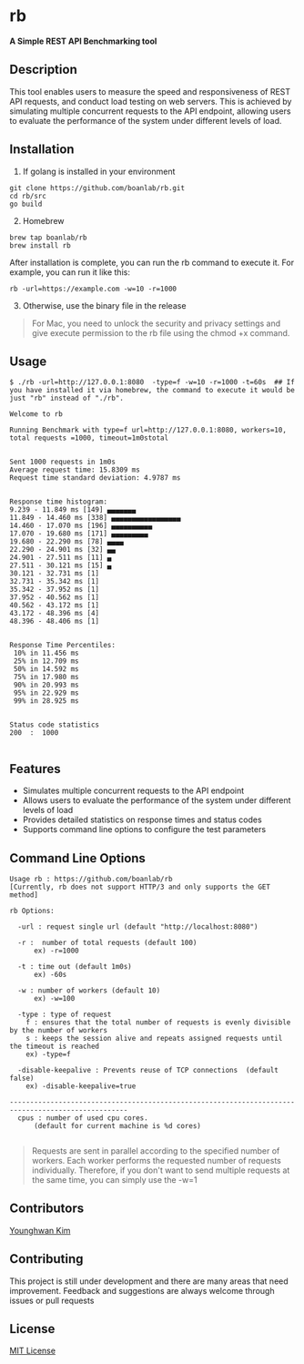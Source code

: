 # rb
**A Simple REST API Benchmarking tool**

## Description
This tool enables users to measure the speed and responsiveness of REST API requests, and conduct load testing on web servers. This is achieved by simulating multiple concurrent requests to the API endpoint, allowing users to evaluate the performance of the system under different levels of load.

## Installation

1. If golang is installed in your environment
```
git clone https://github.com/boanlab/rb.git
cd rb/src
go build
```
2. Homebrew
```
brew tap boanlab/rb
brew install rb
```
After installation is complete, you can run the rb command to execute it. 
For example, you can run it like this:
```
rb -url=https://example.com -w=10 -r=1000
```

3. Otherwise, use the binary file in the release
> For Mac, you need to unlock the security and privacy settings and give execute permission to the rb file using the chmod +x command.



## Usage
```
$ ./rb -url=http://127.0.0.1:8080  -type=f -w=10 -r=1000 -t=60s  ## If you have installed it via homebrew, the command to execute it would be just "rb" instead of "./rb".

Welcome to rb

Running Benchmark with type=f url=http://127.0.0.1:8080, workers=10, total requests =1000, timeout=1m0stotal 


Sent 1000 requests in 1m0s
Average request time: 15.8309 ms
Request time standard deviation: 4.9787 ms


Response time histogram:
9.239 - 11.849 ms [149] ▄▄▄▄▄▄▄
11.849 - 14.460 ms [338] ▄▄▄▄▄▄▄▄▄▄▄▄▄▄▄▄▄
14.460 - 17.070 ms [196] ▄▄▄▄▄▄▄▄▄▄
17.070 - 19.680 ms [171] ▄▄▄▄▄▄▄▄▄
19.680 - 22.290 ms [78] ▄▄▄▄
22.290 - 24.901 ms [32] ▄▄
24.901 - 27.511 ms [11] ▄
27.511 - 30.121 ms [15] ▄
30.121 - 32.731 ms [1] 
32.731 - 35.342 ms [1] 
35.342 - 37.952 ms [1] 
37.952 - 40.562 ms [1] 
40.562 - 43.172 ms [1] 
43.172 - 48.396 ms [4] 
48.396 - 48.406 ms [1] 


Response Time Percentiles:
 10% in 11.456 ms
 25% in 12.709 ms
 50% in 14.592 ms
 75% in 17.980 ms
 90% in 20.993 ms
 95% in 22.929 ms
 99% in 28.925 ms


Status code statistics
200  :  1000


```

## Features
- Simulates multiple concurrent requests to the API endpoint
- Allows users to evaluate the performance of the system under different levels of load
- Provides detailed statistics on response times and status codes
- Supports command line options to configure the test parameters


## Command Line Options

```
Usage rb : https://github.com/boanlab/rb  
[Currently, rb does not support HTTP/3 and only supports the GET method]

rb Options:

  -url : request single url (default "http://localhost:8080")

  -r :  number of total requests (default 100)
	  ex) -r=1000

  -t : time out (default 1m0s)
      ex) -60s

  -w : number of workers (default 10)
	  ex) -w=100

  -type : type of request
	f : ensures that the total number of requests is evenly divisible by the number of workers
	s : keeps the session alive and repeats assigned requests until the timeout is reached	
	ex) -type=f

  -disable-keepalive : Prevents reuse of TCP connections  (default false)
	ex) -disable-keepalive=true

---------------------------------------------------------------------------------------------------
  cpus : number of used cpu cores.
      (default for current machine is %d cores)


```
> Requests are sent in parallel according to the specified number of workers. Each worker performs the requested number of requests individually. Therefore, if you don't want to send multiple requests at the same time, you can simply use the -w=1



## Contributors
[Younghwan Kim](https://github.com/royroyee)

## Contributing
This project is still under development and there are many areas that need improvement. Feedback and suggestions are always welcome through issues or pull requests

## License
[MIT License](https://github.com/boanlab/rb/blob/main/LICENSE)
